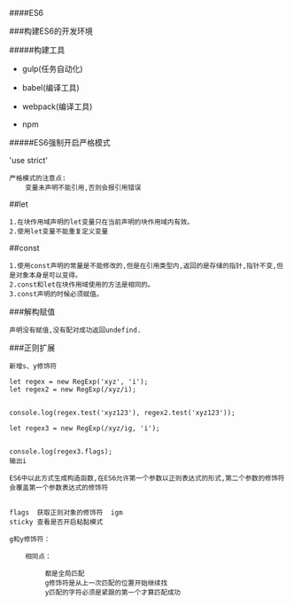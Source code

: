 ####ES6

###构建ES6的开发环境


#####构建工具

+ gulp(任务自动化)
- babel(编译工具)
* webpack(编译工具)
- npm





#####ES6强制开启严格模式

'use strict'

    严格模式的注意点:
        变量未声明不能引用,否则会报引用错误



##let 

    1.在块作用域声明的let变量只在当前声明的块作用域内有效。
    2.使用let变量不能重复定义变量
    
    
##const

    1.使用const声明的常量是不能修改的,但是在引用类型内,返回的是存储的指针,指针不变,但是对象本身是可以变得。
    2.const和let在块作用域使用的方法是相同的。
    3.const声明的时候必须赋值。



###解构赋值
   
    声明没有赋值,没有配对成功返回undefind.


###正则扩展

    新增s、y修饰符
    
    let regex = new RegExp('xyz', 'i');
    let regex2 = new RegExp(/xyz/i);


    console.log(regex.test('xyz123'), regex2.test('xyz123'));

    let regex3 = new RegExp(/xyz/ig, 'i');


    console.log(regex3.flags);
    输出i
    
    ES6中以此方式生成构造函数,在ES6允许第一个参数以正则表达式的形式,第二个参数的修饰符会覆盖第一个参数表达式的修饰符
    
    
    flags  获取正则对象的修饰符  igm
    sticky 查看是否开启粘黏模式
    
    g和y修饰符：
    
        相同点：
        
             都是全局匹配
             g修饰符是从上一次匹配的位置开始继续找
             y匹配的字符必须是紧跟的第一个才算匹配成功
             
    